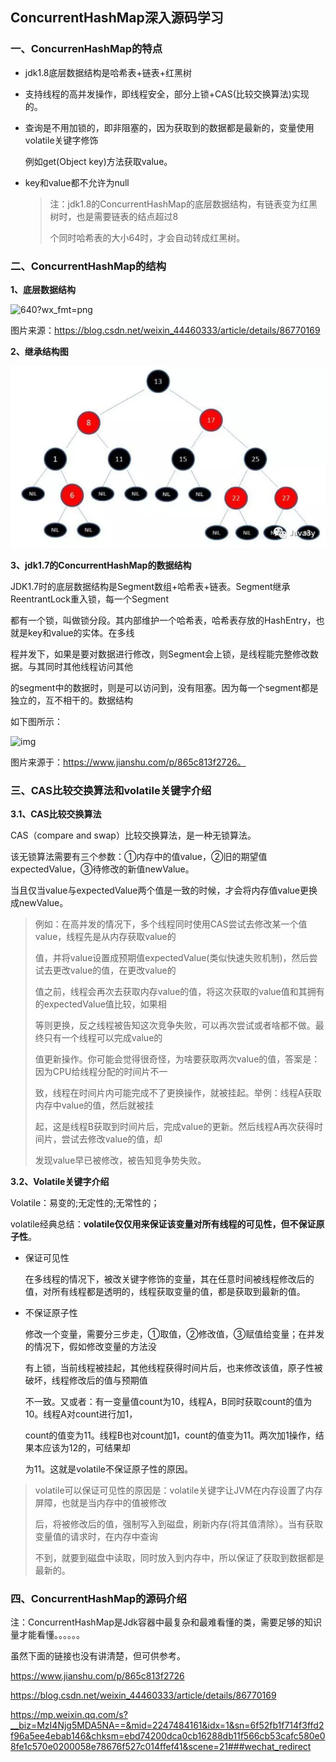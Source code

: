 ## ConcurrentHashMap深入源码学习

### 一、ConcurrenHashMap的特点

- jdk1.8底层数据结构是哈希表+链表+红黑树

- 支持线程的高并发操作，即线程安全，部分上锁+CAS(比较交换算法)实现的。

- 查询是不用加锁的，即非阻塞的，因为获取到的数据都是最新的，变量使用volatile关键字修饰

  例如get(Object key)方法获取value。

- key和value都不允许为null

  > 注：jdk1.8的ConcurrentHashMap的底层数据结构，有链表变为红黑树时，也是需要链表的结点超过8
  >
  > 个同时哈希表的大小64时，才会自动转成红黑树。

  

### 二、ConcurrentHashMap的结构

**1、底层数据结构**

![640?wx_fmt=png](https://ss.csdn.net/p?https://mmbiz.qpic.cn/mmbiz_png/QCu849YTaIPf1sDCN5zcDdGsibZwyzy9rc81tfAsDb0FdjzHkBRu4jXRgLco0aDPXQXOqTiamFL9eOtC0g5RuwYw/640?wx_fmt=png)

图片来源：https://blog.csdn.net/weixin_44460333/article/details/86770169

**2、继承结构图**

![ConcurrentHashMap](https://github.com/jogin666/blog/blob/master/resource/java/map%20and%20set/images/%E7%BA%A2%E9%BB%91%E6%A0%91.webp)

**3、jdk1.7的ConcurrentHashMap的数据结构**

JDK1.7时的底层数据结构是Segment数组+哈希表+链表。Segment继承ReentrantLock重入锁，每一个Segment

都有一个锁，叫做锁分段。其内部维护一个哈希表，哈希表存放的HashEntry，也就是key和value的实体。在多线

程并发下，如果是要对数据进行修改，则Segment会上锁，是线程能完整修改数据。与其同时其他线程访问其他

的segment中的数据时，则是可以访问到，没有阻塞。因为每一个segment都是独立的，互不相干的。数据结构

如下图所示：

![img](https://upload-images.jianshu.io/upload_images/5220087-8c5b0cc951e61398.png?imageMogr2/auto-orient/strip|imageView2/2/w/767/format/webp)

图片来源于：https://www.jianshu.com/p/865c813f2726。



### 三、CAS比较交换算法和volatile关键字介绍

**3.1、CAS比较交换算法**

CAS（compare and swap）比较交换算法，是一种无锁算法。

该无锁算法需要有三个参数：①内存中的值value，②旧的期望值expectedValue，③待修改的新值newValue。

当且仅当value与expectedValue两个值是一致的时候，才会将内存值value更换成newValue。

> 例如：在高并发的情况下，多个线程同时使用CAS尝试去修改某一个值value，线程先是从内存获取value的
>
> 值，并将value设置成预期值expectedValue(类似快速失败机制)，然后尝试去更改value的值，在更改value的
>
> 值之前，线程会再次去获取内存value的值，将这次获取的value值和其拥有的expectedValue值比较，如果相
>
> 等则更换，反之线程被告知这次竞争失败，可以再次尝试或者啥都不做。最终只有一个线程可以完成value的
>
> 值更新操作。你可能会觉得很奇怪，为啥要获取两次value的值，答案是：因为CPU给线程分配的时间片不一
>
> 致，线程在时间片内可能完成不了更换操作，就被挂起。举例：线程A获取内存中value的值，然后就被挂
>
> 起，这是线程B获取到时间片后，完成value的更新。然后线程A再次获得时间片，尝试去修改value的值，却
>
> 发现value早已被修改，被告知竞争势失败。

**3.2、Volatile关键字介绍**

Volatile：易变的;无定性的;无常性的；

volatile经典总结：**volatile仅仅用来保证该变量对所有线程的可见性，但不保证原子性**。

- 保证可见性

  在多线程的情况下，被改关键字修饰的变量，其在任意时间被线程修改后的值，对所有线程都是透明的，线程获取变量的值，都是获取到最新的值。

- 不保证原子性

  修改一个变量，需要分三步走，①取值，②修改值，③赋值给变量；在并发的情况下，假如修改变量的方法没

  有上锁，当前线程被挂起，其他线程获得时间片后，也来修改该值，原子性被破坏，线程修改后的值与预期值

  不一致。又或者：有一变量值count为10，线程A，B同时获取count的值为10。线程A对count进行加1，

  count的值变为11。线程B也对count加1，count的值变为11。两次加1操作，结果本应该为12的，可结果却

  为11。这就是volatile不保证原子性的原因。

> volatile可以保证可见性的原因是：volatile关键字让JVM在内存设置了内存屏障，也就是当内存中的值被修改
>
> 后，将被修改后的值，强制写入到磁盘，刷新内存(将其值清除）。当有获取变量值的请求时，在内存中查询
>
> 不到，就要到磁盘中读取，同时放入到内存中，所以保证了获取到数据都是最新的。



### 四、ConcurrentHashMap的源码介绍

注：ConcurrentHashMap是Jdk容器中最复杂和最难看懂的类，需要足够的知识量才能看懂。。。。。。

虽然下面的链接也没有讲清楚，但可供参考。

https://www.jianshu.com/p/865c813f2726

https://blog.csdn.net/weixin_44460333/article/details/86770169

https://mp.weixin.qq.com/s?__biz=MzI4Njg5MDA5NA==&mid=2247484161&idx=1&sn=6f52fb1f714f3ffd2f96a5ee4ebab146&chksm=ebd74200dca0cb16288db11f566cb53cafc580e08fe1c570e0200058e78676f527c014ffef41&scene=21###wechat_redirect
